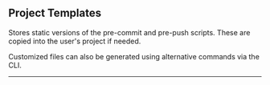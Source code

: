 ## Project Templates

Stores static versions of the pre-commit and pre-push scripts. These are copied into the user's project if needed.

Customized files can also be generated using alternative commands via the CLI.

---
